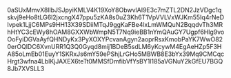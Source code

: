 0aSUxMmvX8llbJSJpyiKMLV4K19XoY8ObwvlAI9E3c7mZTL2DN2JzVDgc1qskvj9eHo8tLG6l2jxcngX47ppu5zKA8s0uZ3Kh6T1VpVVLVxWJKm55Iq4rNeDlvpek1LjjC6MPs9HH13X39SDiiMTqJ9ggKaFBe4lxLmWMQuN2BqqdvTh3MRhHtYC3cEWy8hOAM8GXXWbWmpN5T7Nq9ieBB1nYmQAuGY7Ugpf6Hlg9voOoFyiDGVaAyfQHNDyKx3PyXOXYPcvanAgyn2aoprRsxKmobPaYK7WwO820erOQlDC6XvnURR1Q3Q0Gyqd8mij1BDeB5sdLM6yKcywM4EgAeHZp5F3HA85oLmEb01EuyY1SKRxJs6mY59ePShjLrGHo5MBWB8E3bYx39Mq9CMCqcHrgt3wfna4LblKjJAXEX6teTt0MMSfDmfibVfYsBY1l185aVGNuY2kGfEU7BGQ8Jb7XVSLL3